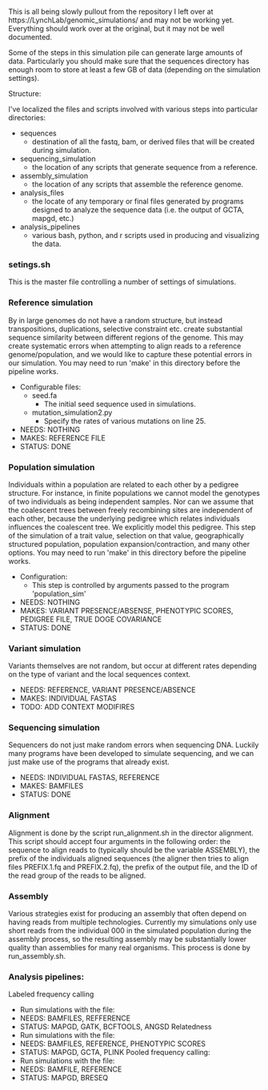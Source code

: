 This is all being slowly pullout from the repository I left over at https://LynchLab/genomic\_simulations/ and may not be working yet. Everything should work over at the original, but it may not be well documented.

Some of the steps in this simulation pile can generate large amounts of data. Particularly you should make sure that the sequences directory has enough room to store at least a few GB of data (depending on the simulation settings).

Structure:

I've localized the files and scripts involved with various steps into particular directories:

* sequences
  * destination of all the fastq, bam, or derived files that will be created during simulation.
* sequencing\_simulation
  * the location of any scripts that generate sequence from a reference.
* assembly\_simulation
  * the location of any scripts that assemble the reference genome.
* analysis\_files
  * the locate of any temporary or final files generated by programs designed to analyze the sequence data (i.e. the output of GCTA, mapgd, etc.) 
* analysis\_pipelines
  * various bash, python, and r scripts used in producing and visualizing the data.

### setings.sh
This is the master file controlling a number of settings of simulations.  


### Reference simulation
By in large genomes do not have a random structure, but instead transpositions, duplications, selective constraint etc. create substantial sequence similarity between different regions of  the genome. This may create systematic errors when attempting to align reads to a reference genome/population, and we would like to capture these potential errors in our simulation. You may need to run 'make' in this directory before the pipeline works.
* Configurable files:
  * seed.fa
    * The initial seed sequence used in simulations.
  * mutation\_simulation2.py 
    * Specify the rates of various mutations on line 25.
* NEEDS: NOTHING
* MAKES: REFERENCE FILE
* STATUS: DONE

### Population simulation 
Individuals within a population are related to each other by a pedigree structure. For instance, in finite populations we cannot model the genotypes of two individuals as being independent samples. Nor can we assume that the coalescent trees between freely recombining sites are independent of each other, because the underlying pedigree which relates individuals influences the coalescent tree. We explicitly model this pedigree. This step of the simulation of a trait value, selection on that value, geographically structured population, population expansion/contraction, and many other options. You may need to run 'make' in this directory before the pipeline works. 
* Configuration:
  * This step is controlled by arguments passed to the program 'population\_sim'
* NEEDS: NOTHING
* MAKES: VARIANT PRESENCE/ABSENSE, PHENOTYPIC SCORES, PEDIGREE FILE, TRUE DOGE COVARIANCE 
* STATUS: DONE

### Variant simulation
Variants themselves are not random, but occur at different rates depending on the type of variant and the local sequences context. 

* NEEDS: REFERENCE, VARIANT PRESENCE/ABSENCE
* MAKES: INDIVIDUAL FASTAS
* TODO: ADD CONTEXT MODIFIRES

### Sequencing simulation
Sequencers do not just make random errors when sequencing DNA. Luckily many programs have been developed to simulate sequencing, and we can just make use of the programs that already exist.
* NEEDS: INDIVIDUAL FASTAS, REFERENCE
* MAKES: BAMFILES
* STATUS: DONE

### Alignment
Alignment is done by the script run\_alignment.sh in the director alignment. This script should accept four arguments in the following order: the sequence to align reads to (typically should be the variable ASSEMBLY), the prefix of the individuals aligned sequences (the aligner then tries to align files PREFIX.1.fq and PREFIX.2.fq), the prefix of the output file, and the ID of the read group of the reads to be aligned. 

### Assembly
Various strategies exist for producing an assembly that often depend on having reads from multiple technologies. Currently my simulations only use short reads from the individual 000 in the simulated population during the assembly process, so the resulting assembly may be substantially lower quality than assemblies for many real organisms. This process is done by run\_assembly.sh.

### Analysis pipelines:
Labeled frequency calling
* Run simulations with the file:	
* NEEDS: BAMFILES, REFFERENCE
* STATUS: MAPGD, GATK, BCFTOOLS, ANGSD
Relatedness
* Run simulations with the file:	
* NEEDS: BAMFILES, REFERENCE, PHENOTYPIC SCORES
* STATUS: MAPGD, GCTA, PLINK
Pooled frequency calling:
* Run simulations with the file:	
* NEEDS: BAMFILE, REFERENCE
* STATUS: MAPGD, BRESEQ
